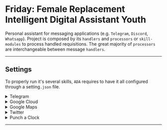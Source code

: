 # Friday: Female Replacement Intelligent Digital Assistant Youth

Personal assistant for messaging applications (e.g. `Telegram`, 
`Discord`, `Whatsapp`). Project is composed by its `handlers` and 
`processors` or `skill-modules` to process handled requisitions. 
The great majority of `processors` are interchangeable between 
message `handlers`.

------------------------------

## Settings

To properly run it's several skills, ``ADA`` requires to have it 
all configured through a setting``.json`` file.

<details><summary>Telegram</summary>

````json
{
  "token": "541233:A12JASBN12JASIJDW12321KN"
}
````
</details>

<details><summary>Google Cloud</summary>

````json
{
  "type": "service_account",
  "project_id": "sdnasjdn923",
  "private_key_id": "2193undasidhuh1287ebdu2he2e",
  "private_key": "-----BEGIN PRIVATE KEY-----\n",
  "client_email": "wawaweewa@wawaweewa-545459.iam.gserviceaccount.com",
  "client_id": "65649498411548484",
  "auth_uri": "https://accounts.google.com/o/oauth2/auth",
  "token_uri": "https://oauth2.googleapis.com/token",
  "auth_provider_x509_cert_url": "https://www.googleapis.com/oauth2/v1/certs",
  "client_x509_cert_url": "https://www.googleapis.com/robot/"
}
````

</details>

<details><summary>Google Maps</summary>

````json
{
  "api_key": "AIzaSyDx2RCq2og6zp5aYbnProvMjCWletM03B0"
}
````
</details>

<details><summary>Twitter</summary>

````json
{
  "consumer": {
    "consumer_key": "n2133n21j3nj12ndnasjnd",
    "consumer_secret": "3u21h3unbdsajndsajnd821n2jndcawsdwd21e12"
  },
  "application": {
    "key": "knduh12873bd217ge721db217eg271d217ge81db218",
    "secret": "d12b217gd821gdu2b128ge8gdu9128dy"
  }
}
````
</details>

<details><summary>Punch a Clock</summary>

````json
{
  "cpf": "41680065815",
  "token": "948484545488454554"
}
````

</details>

---------------
